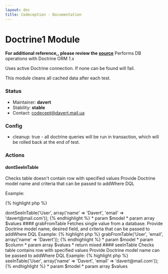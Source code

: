 ```yaml
---
layout: doc
title: Codeception - Documentation
---
```


# Doctrine1 Module
**For additional reference,, please review the [source](https://github.com/Codeception/Codeception/tree/master/src/Codeception/Module/Doctrine1)**
Performs DB operations with Doctrine ORM 1.x

Uses active Doctrine connection. If none can be found will fail.

This module cleans all cached data after each test.

### Status

* Maintainer: **davert**
* Stability: **stable**
* Contact: codecept@davert.mail.ua

### Config
* cleanup: true - all doctrine queries will be run in transaction, which will be rolled back at the end of test.


### Actions


#### dontSeeInTable


Checks table doesn't contain row with specified values
Provide Doctrine model name and criteria that can be passed to addWhere DQL

Example:

{% highlight php %}

<?php
$I->dontSeeInTable('User', array('name' => 'Davert', 'email' => 'davert@mail.com'));


{% endhighlight %}

 * param $model
 * param array $values


#### grabFromTable


Fetches single value from a database.
Provide Doctrine model name, desired field, and criteria that can be passed to addWhere DQL

Example:

{% highlight php %}

<?php
$mail = $I->grabFromTable('User', 'email', array('name' => 'Davert'));


{% endhighlight %}

 * param $model
 * param $column
 * param array $values
 * return mixed


#### seeInTable


Checks table contains row with specified values
Provide Doctrine model name can be passed to addWhere DQL

Example:

{% highlight php %}

<?php
$I->seeInTable('User', array('name' => 'Davert', 'email' => 'davert@mail.com'));


{% endhighlight %}

 * param $model
 * param array $values

